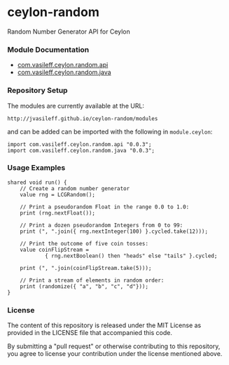 ceylon-random
=============

Random Number Generator API for Ceylon

### Module Documentation

- [com.vasileff.ceylon.random.api](http://jvasileff.github.io/ceylon-random/modules/com/vasileff/ceylon/random/api/0.0.3/module-doc/api/index.html)
- [com.vasileff.ceylon.random.java](http://jvasileff.github.io/ceylon-random/modules/com/vasileff/ceylon/random/java/0.0.3/module-doc/api/index.html)

### Repository Setup

The modules are currently available at the URL:

    http://jvasileff.github.io/ceylon-random/modules

and can be added can be imported with the following in `module.ceylon`:

```ceylon
import com.vasileff.ceylon.random.api "0.0.3";
import com.vasileff.ceylon.random.java "0.0.3";
```

### Usage Examples

```ceylon
shared void run() {
    // Create a random number generator
    value rng = LCGRandom();

    // Print a pseudorandom Float in the range 0.0 to 1.0:
    print (rng.nextFloat());

    // Print a dozen pseudorandom Integers from 0 to 99:
    print (", ".join({ rng.nextInteger(100) }.cycled.take(12)));

    // Print the outcome of five coin tosses:
    value coinFlipStream =
            { rng.nextBoolean() then "heads" else "tails" }.cycled;

    print (", ".join(coinFlipStream.take(5)));

    // Print a stream of elements in random order:
    print (randomize({ "a", "b", "c", "d"}));
}
```

### License

The content of this repository is released under the MIT License as provided in
the LICENSE file that accompanied this code.

By submitting a "pull request" or otherwise contributing to this repository,
you agree to license your contribution under the license mentioned above.
